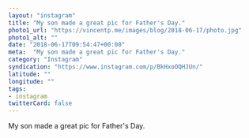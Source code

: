 ```yaml
---
layout: "instagram"
title: "My son made a great pic for Father's Day."
photo1_url: "https://vincentp.me/images/blog/2018-06-17/photo.jpg"
photo1_alt: ""
date: "2018-06-17T09:54:47+00:00"
meta:  "My son made a great pic for Father's Day."
category: "Instagram"
syndication: "https://www.instagram.com/p/BkHxoOQHJUn/"
latitude: ""
longitude: ""
tags:
- instagram
twitterCard: false
---
```

My son made a great pic for Father's Day.
